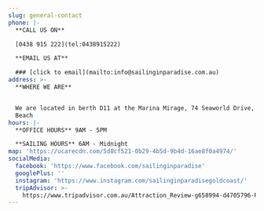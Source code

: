```yaml
---
slug: general-contact
phone: |-
  **CALL US ON**

  [0438 915 222](tel:0438915222)

  **EMAIL US AT**

  ### [click to email](mailto:info@sailinginparadise.com.au)
address: >-
  **WHERE WE ARE**


  We are located in berth D11 at the Marina Mirage, 74 Seaworld Drive, Main
  Beach
hours: |-
  **OFFICE HOURS** 9AM - 5PM

  **SAILING HOURS** 6AM - Midnight
map: 'https://ucarecdn.com/5d8cf521-0b29-4b5d-9b4d-16ae8f0a4974/'
socialMedia:
  facebook: 'https://www.facebook.com/sailinginparadise'
  googlePlus: ''
  instagram: 'https://www.instagram.com/sailinginparadisegoldcoast/'
  tripAdvisor: >-
    https://www.tripadvisor.com.au/Attraction_Review-g658994-d4705796-Reviews-Sailing_In_Paradise-Main_Beach_Gold_Coast_Queensland.html
---
```


